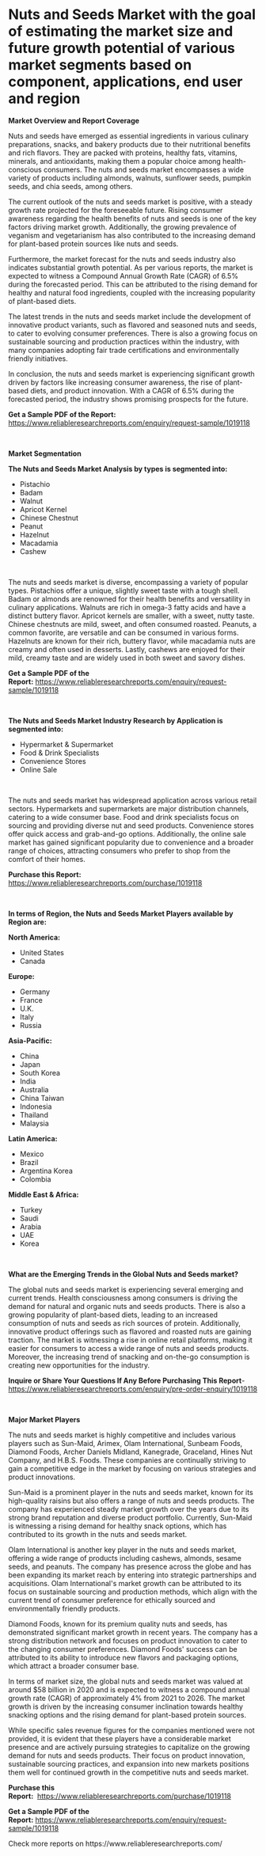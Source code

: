 <p><h1>Nuts and Seeds Market with the goal of estimating the market size and future growth potential of various market segments based on component, applications, end user and region</h1></p><p><strong>Market Overview and Report Coverage</strong></p>
<p><p>Nuts and seeds have emerged as essential ingredients in various culinary preparations, snacks, and bakery products due to their nutritional benefits and rich flavors. They are packed with proteins, healthy fats, vitamins, minerals, and antioxidants, making them a popular choice among health-conscious consumers. The nuts and seeds market encompasses a wide variety of products including almonds, walnuts, sunflower seeds, pumpkin seeds, and chia seeds, among others.</p><p>The current outlook of the nuts and seeds market is positive, with a steady growth rate projected for the foreseeable future. Rising consumer awareness regarding the health benefits of nuts and seeds is one of the key factors driving market growth. Additionally, the growing prevalence of veganism and vegetarianism has also contributed to the increasing demand for plant-based protein sources like nuts and seeds.</p><p>Furthermore, the market forecast for the nuts and seeds industry also indicates substantial growth potential. As per various reports, the market is expected to witness a Compound Annual Growth Rate (CAGR) of 6.5% during the forecasted period. This can be attributed to the rising demand for healthy and natural food ingredients, coupled with the increasing popularity of plant-based diets.</p><p>The latest trends in the nuts and seeds market include the development of innovative product variants, such as flavored and seasoned nuts and seeds, to cater to evolving consumer preferences. There is also a growing focus on sustainable sourcing and production practices within the industry, with many companies adopting fair trade certifications and environmentally friendly initiatives.</p><p>In conclusion, the nuts and seeds market is experiencing significant growth driven by factors like increasing consumer awareness, the rise of plant-based diets, and product innovation. With a CAGR of 6.5% during the forecasted period, the industry shows promising prospects for the future.</p></p>
<p><strong>Get a Sample PDF of the Report:</strong> <a href="https://www.reliableresearchreports.com/enquiry/request-sample/1019118">https://www.reliableresearchreports.com/enquiry/request-sample/1019118</a></p>
<p>&nbsp;</p>
<p><strong>Market Segmentation</strong></p>
<p><strong>The Nuts and Seeds Market Analysis by types is segmented into:</strong></p>
<p><ul><li>Pistachio</li><li>Badam</li><li>Walnut</li><li>Apricot Kernel</li><li>Chinese Chestnut</li><li>Peanut</li><li>Hazelnut</li><li>Macadamia</li><li>Cashew</li></ul></p>
<p>&nbsp;</p>
<p><p>The nuts and seeds market is diverse, encompassing a variety of popular types. Pistachios offer a unique, slightly sweet taste with a tough shell. Badam or almonds are renowned for their health benefits and versatility in culinary applications. Walnuts are rich in omega-3 fatty acids and have a distinct buttery flavor. Apricot kernels are smaller, with a sweet, nutty taste. Chinese chestnuts are mild, sweet, and often consumed roasted. Peanuts, a common favorite, are versatile and can be consumed in various forms. Hazelnuts are known for their rich, buttery flavor, while macadamia nuts are creamy and often used in desserts. Lastly, cashews are enjoyed for their mild, creamy taste and are widely used in both sweet and savory dishes.</p></p>
<p><strong>Get a Sample PDF of the Report:</strong>&nbsp;<a href="https://www.reliableresearchreports.com/enquiry/request-sample/1019118">https://www.reliableresearchreports.com/enquiry/request-sample/1019118</a></p>
<p>&nbsp;</p>
<p><strong>The Nuts and Seeds Market Industry Research by Application is segmented into:</strong></p>
<p><ul><li>Hypermarket & Supermarket</li><li>Food & Drink Specialists</li><li>Convenience Stores</li><li>Online Sale</li></ul></p>
<p>&nbsp;</p>
<p><p>The nuts and seeds market has widespread application across various retail sectors. Hypermarkets and supermarkets are major distribution channels, catering to a wide consumer base. Food and drink specialists focus on sourcing and providing diverse nut and seed products. Convenience stores offer quick access and grab-and-go options. Additionally, the online sale market has gained significant popularity due to convenience and a broader range of choices, attracting consumers who prefer to shop from the comfort of their homes.</p></p>
<p><strong>Purchase this Report:</strong>&nbsp; <a href="https://www.reliableresearchreports.com/purchase/1019118">https://www.reliableresearchreports.com/purchase/1019118</a></p>
<p>&nbsp;</p>
<p><strong>In terms of Region, the Nuts and Seeds Market Players available by Region are:</strong></p>
<p>
    <p> <strong> North America: </strong>
        <ul>
            <li>United States</li>
            <li>Canada</li>
        </ul>
        </p> 
    <p> <strong> Europe: </strong>
        <ul>
            <li>Germany</li>
            <li>France</li>
            <li>U.K.</li>
            <li>Italy</li>
            <li>Russia</li>
        </ul>
        </p> 
    <p> <strong> Asia-Pacific: </strong>
        <ul>
            <li>China</li>
            <li>Japan</li>
            <li>South Korea</li>
            <li>India</li>
            <li>Australia</li>
            <li>China Taiwan</li>
            <li>Indonesia</li>
            <li>Thailand</li>
            <li>Malaysia</li>
        </ul>
        </p> 
    <p> <strong> Latin America: </strong>
        <ul>
            <li>Mexico</li>
            <li>Brazil</li>
            <li>Argentina Korea</li>
            <li>Colombia</li>
        </ul>
        </p> 
    <p> <strong> Middle East & Africa: </strong>
        <ul>
            <li>Turkey</li>
            <li>Saudi</li>
            <li>Arabia</li>
            <li>UAE</li>
            <li>Korea</li>
        </ul>
    </p>
    </p>
<p>&nbsp;</p>
<p><strong>What are the Emerging Trends in the Global Nuts and Seeds market?</strong></p>
<p><p>The global nuts and seeds market is experiencing several emerging and current trends. Health consciousness among consumers is driving the demand for natural and organic nuts and seeds products. There is also a growing popularity of plant-based diets, leading to an increased consumption of nuts and seeds as rich sources of protein. Additionally, innovative product offerings such as flavored and roasted nuts are gaining traction. The market is witnessing a rise in online retail platforms, making it easier for consumers to access a wide range of nuts and seeds products. Moreover, the increasing trend of snacking and on-the-go consumption is creating new opportunities for the industry.</p></p>
<p><strong>Inquire or Share Your Questions If Any Before Purchasing This Report</strong>- <a href="https://www.reliableresearchreports.com/enquiry/pre-order-enquiry/1019118">https://www.reliableresearchreports.com/enquiry/pre-order-enquiry/1019118</a></p>
<p>&nbsp;</p>
<p><strong>Major Market Players</strong></p>
<p><p>The nuts and seeds market is highly competitive and includes various players such as Sun-Maid, Arimex, Olam International, Sunbeam Foods, Diamond Foods, Archer Daniels Midland, Kanegrade, Graceland, Hines Nut Company, and H.B.S. Foods. These companies are continually striving to gain a competitive edge in the market by focusing on various strategies and product innovations.</p><p>Sun-Maid is a prominent player in the nuts and seeds market, known for its high-quality raisins but also offers a range of nuts and seeds products. The company has experienced steady market growth over the years due to its strong brand reputation and diverse product portfolio. Currently, Sun-Maid is witnessing a rising demand for healthy snack options, which has contributed to its growth in the nuts and seeds market.</p><p>Olam International is another key player in the nuts and seeds market, offering a wide range of products including cashews, almonds, sesame seeds, and peanuts. The company has presence across the globe and has been expanding its market reach by entering into strategic partnerships and acquisitions. Olam International's market growth can be attributed to its focus on sustainable sourcing and production methods, which align with the current trend of consumer preference for ethically sourced and environmentally friendly products.</p><p>Diamond Foods, known for its premium quality nuts and seeds, has demonstrated significant market growth in recent years. The company has a strong distribution network and focuses on product innovation to cater to the changing consumer preferences. Diamond Foods' success can be attributed to its ability to introduce new flavors and packaging options, which attract a broader consumer base.</p><p>In terms of market size, the global nuts and seeds market was valued at around $58 billion in 2020 and is expected to witness a compound annual growth rate (CAGR) of approximately 4% from 2021 to 2026. The market growth is driven by the increasing consumer inclination towards healthy snacking options and the rising demand for plant-based protein sources.</p><p>While specific sales revenue figures for the companies mentioned were not provided, it is evident that these players have a considerable market presence and are actively pursuing strategies to capitalize on the growing demand for nuts and seeds products. Their focus on product innovation, sustainable sourcing practices, and expansion into new markets positions them well for continued growth in the competitive nuts and seeds market.</p></p>
<p><strong>Purchase this Report:</strong>&nbsp;&nbsp;<a href="https://www.reliableresearchreports.com/purchase/1019118">https://www.reliableresearchreports.com/purchase/1019118</a></p>
<p></p>
<p><strong>Get a Sample PDF of the Report:</strong>&nbsp;<a href="https://www.reliableresearchreports.com/enquiry/request-sample/1019118">https://www.reliableresearchreports.com/enquiry/request-sample/1019118</a></p>
<p>Check more reports on https://www.reliableresearchreports.com/</p>